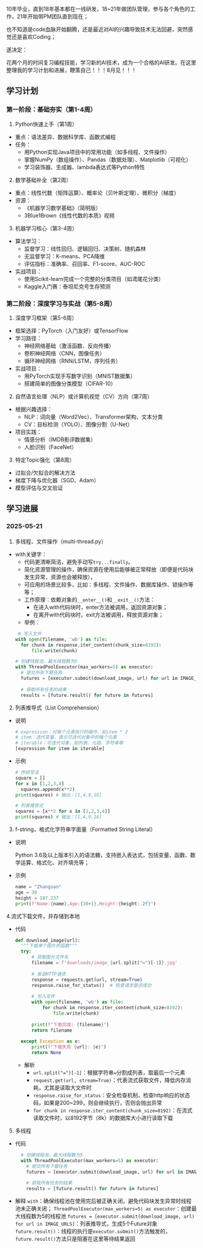 10年毕业，直到18年基本都在一线研发，18~21年做团队管理，参与各个角色的工作，21年开始带PM团队直到现在；

也不知道是code血脉开始翻腾，还是最近对AI的兴趣导致技术无法回避，突然感觉还是喜欢Coding；

遂决定：

花两个月的时间复习编程技能，学习新的AI技术，成为一个合格的AI研发。在这里整理我的学习计划和进展，鞭策自己！！！8月见！！！

## 学习计划
### 第一阶段：基础夯实（第1-4周）
1. Python快速上手（第1周）
- 重点：语法差异、数据科学库、函数式编程  
- 任务：  
  - 用Python实现Java项目中的常用功能（如多线程、文件操作）  
  - 掌握NumPy（数组操作）、Pandas（数据处理）、Matplotlib（可视化）  
  - 学习装饰器、生成器、lambda表达式等Python特性  

2. 数学基础补全（第2周）
- 重点：线性代数（矩阵运算）、概率论（贝叶斯定理）、微积分（梯度）  
- 资源：  
  - 《机器学习数学基础》（简明版）  
  - 3Blue1Brown《线性代数的本质》视频  

3. 机器学习核心（第3-4周）
- 算法学习：  
  - 监督学习：线性回归、逻辑回归、决策树、随机森林  
  - 无监督学习：K-means、PCA降维  
  - 评估指标：准确率、召回率、F1-score、AUC-ROC  
- 实战项目：  
  - 使用Scikit-learn完成一个完整的分类项目（如鸢尾花分类）  
  - Kaggle入门赛：泰坦尼克号生存预测  


### 第二阶段：深度学习与实战（第5-8周）
1. 深度学习框架（第5-6周）
- 框架选择：PyTorch（入门友好）或TensorFlow  
- 学习路径：  
  - 神经网络基础（激活函数、反向传播）  
  - 卷积神经网络（CNN，图像任务）  
  - 循环神经网络（RNN/LSTM，序列任务）  
- 实战项目：  
  - 用PyTorch实现手写数字识别（MNIST数据集）  
  - 搭建简单的图像分类模型（CIFAR-10）  

2. 自然语言处理（NLP）或计算机视觉（CV）方向（第7周）
- 根据兴趣选择：  
  - NLP：词向量（Word2Vec）、Transformer架构、文本分类  
  - CV：目标检测（YOLO）、图像分割（U-Net）  
- 项目实践：  
  - 情感分析（IMDB影评数据集）  
  - 人脸识别（FaceNet）  

3. 特定Topic强化（第8周）
- 过拟合/欠拟合的解决方法  
- 梯度下降与优化器（SGD、Adam）  
- 模型评估与交叉验证  

## 学习进展
### 2025-05-21
####
1. 多线程、文件操作（multi-thread.py）
- with关键字：
  - 代码更清晰简洁，避免手动写`try...finally`。
  - 简化资源管理的操作，确保资源在使用后能够被正常释放（即便是代码块发生异常，资源也会被释放），
  - 可应用的场景比较多，比如：多线程、文件操作、数据库操作、锁操作等等；
  - 工作原理：依赖对象的`__enter__()`和`__exit__()`方法：
    - 在进入with代码块时，enter方法被调用，返回资源对象；
    - 在离开with代码块时，exit方法被调用，释放资源对象；
  - 举例：
  ```python
   # 写入文件
  with open(filename, 'wb') as file:
    for chunk in response.iter_content(chunk_size=8192):
        file.write(chunk)
  ```
  ```python
  # 创建线程池，最大线程数为5
  with ThreadPoolExecutor(max_workers=5) as executor:
    # 提交所有下载任务
    futures = [executor.submit(download_image, url) for url in IMAGE_URLS]
        
    # 获取所有任务的结果
    results = [future.result() for future in futures]
  ```
2. 列表推导式（List Comprehension）
- 说明
  ```python
  # expression：对每个元素执行的操作，如item * 2
  # item：迭代变量，表示可迭代对象中的每个元素
  # iterable：可迭代对象，如列表、元组、字符串等
  [expression for item in iterable]
  ```
- 示例
  ```python
  # 传统写法
  square = []
  for x in [1,2,3,4]
    squares.append(x**2)
  print(squares) # 输出：[1,4,9,16]

  # 列表推导式
  squares = [x**2 for x in [1,2,3,4]]
  print(squares) # 输出：[1,4,9,16]
  ```
3. f-string，格式化字符串字面量（Formatted String Literal）
- 说明

  Python 3.6及以上版本引入的语法糖，支持嵌入表达式，包括变量、函数、数学运算、格式化、对齐填充等；
- 示例
  ```python
  name = "Zhangsan"
  age = 30
  height = 187.237
  print(f"Name:{name},Age:{30+1},Height:{height:.2f}")
  ```
4.流式下载文件，并存储到本地
- 代码
  ```python
  def download_image(url):
    """下载单个图片的函数"""
    try:
        # 获取图片文件名
        filename = f'downloads/image_{url.split("=")[-1]}.jpg'
        
        # 发送HTTP请求
        response = requests.get(url, stream=True)
        response.raise_for_status()  # 检查请求是否成功
        
        # 写入文件
        with open(filename, 'wb') as file:
            for chunk in response.iter_content(chunk_size=8192):
                file.write(chunk)
                
        print(f"下载完成: {filename}")
        return filename
        
    except Exception as e:
        print(f"下载失败 {url}: {e}")
        return None
  ```
  - 解析
    - `url.split("=")[-1]`：根据字符串`=`分割成列表，取最后一个元素
    - `request.get(url, stream=True)`：代表流式获取文件，降低内存消耗，尤其是读取大文件时
    - `response.raise_for_status`：安全检查机制，检查http响应的状态码，如果是200~299，则会继续执行，否则会抛出异常
    - `for chunk in response.iter_content(chunk_size=8192)`：在流式读取文件时，以8192字节（8k）的数据库大小进行读取下载
5. 多线程
- 代码
  ```python
    # 创建线程池，最大线程数为5
    with ThreadPoolExecutor(max_workers=5) as executor:
      # 提交所有下载任务
      futures = [executor.submit(download_image, url) for url in IMAGE_URLS]
          
      # 获取所有任务的结果
      results = [future.result() for future in futures]
  ```
- 解释
  `with`：确保线程池在使用完后被正确关闭，避免代码块发生异常时线程池未正确关闭；
  `ThreadPoolExecutor(max_workers=5) as executor`：创建最大线程数为5的线程池
  `futures = [executor.submit(download_image, url) for url in IMAGE_URLS]`：列表推导式，生成5个Future对象
  `future.result()`：线程的执行是`executor.submit()`方法触发的，`future.result()`方法只是阻塞在这里等待结果返回

